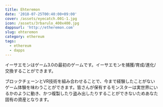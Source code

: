 ```yaml
---
title: Ehteremon
date: '2018-07-25T00:40:00+09:00'
cover: /assets/eyecatch.001-1.jpg
icon: /assets/3rbarulo_400x400.jpg
dappsurl: 'http://etheremon.com'
slug: ehteremon
category: ethereum
tags:
  - ethereum
  - dapps
---
```

イーサエモンはゲーム3.0の最初のゲームです。イーサエモンを捕獲/育成/進化/交換することができます。



ブロックチェーンとVR技術を組み合わせることで、今まで経験したことがないゲーム体験を味わうことができます。皆さんが保有するモンスターは実世界にいるかのように動き、かつ複製したり盗み出したりすることができないためあなた固有の資産となります。
